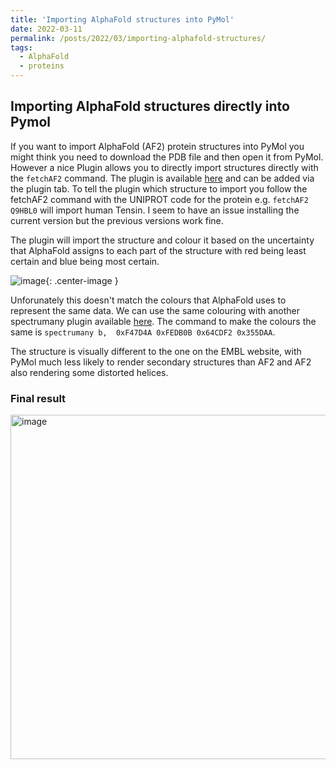```yaml
---
title: 'Importing AlphaFold structures into PyMol'
date: 2022-03-11
permalink: /posts/2022/03/importing-alphafold-structures/
tags:
  - AlphaFold
  - proteins
---
```


Importing AlphaFold structures directly into Pymol
------

If you want to import AlphaFold (AF2) protein structures into PyMol you might think you need to download the PDB file and then open it from PyMol. However a nice Plugin allows you to directly import structures directly with the `fetchAF2` command. The plugin is available [here](https://github.com/APAJanssen/Alphafold2import "fetchAF2 Github") and can be added via the plugin tab. To tell the plugin which structure to import you follow the fetchAF2 command with the UNIPROT code for the protein e.g. `fetchAF2 Q9HBL0` will import human Tensin. I seem to have an issue installing the current version but the previous versions work fine.

The plugin will import the structure and colour it based on the uncertainty that AlphaFold assigns to each part of the structure with red being least certain and blue being most certain. 

![image](https://user-images.githubusercontent.com/45679976/157700634-9c50b67f-c68b-4b5e-9b04-dea46902d354.png){: .center-image }

Unforunately this doesn't match the colours that AlphaFold uses to represent the same data. We can use the same colouring with another spectrumany plugin available [here](https://github.com/Pymol-Scripts/Pymol-script-repo "spectrumany Github"). The command to make the colours the same is `spectrumany b,  0xF47D4A 0xFEDB0B 0x64CDF2 0x355DAA`.

The structure is visually different to the one on the EMBL website, with PyMol much less likely to render secondary structures than AF2 and AF2 also rendering some distorted helices.

### Final result

<img width="551" alt="image" src="https://user-images.githubusercontent.com/45679976/157673401-f5eaff85-716d-4606-ac6d-c4229844ebd5.png">

